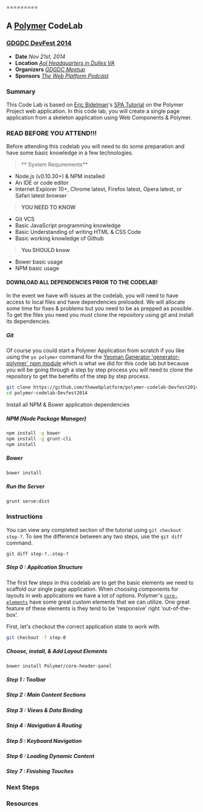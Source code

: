 
=========

A [Polymer](http://polymer-project.org) CodeLab
-------------------------

### [GDGDC DevFest 2014](http://www.devfestdc.org/)

- **Date** *Nov 21st, 2014*
- **Location** [*Aol Headquarters in Dulles VA*](https://www.google.com/maps/place/AOL,+Inc/@39.004266,-77.447616,17z/data=!3m1!4b1!4m2!3m1!1s0x89b638e764f4fc67:0xdc42d9468f9a72d5?hl=en)
- **Organizers** [*GDGDC Meetup*](http://gdgdc.com)
- **Sponsors** [*The Web Platform Podcast*](http://thewebplatform.libsyn.com)

### Summary
This Code Lab is based on [Eric Bidelman](https://twitter.com/ebidel)'s [SPA Tutorial](https://www.polymer-project.org/articles/spa.html) on the Polymer Project web application. In this code lab, you will create a single page application from a skeleton application using Web Components & Polymer.

### READ BEFORE YOU ATTEND!!!
Before attending this codelab you will need to do some preparation and have some basic knowledge in a few technologies.

> ** System Requirements**
* Node.js (v0.10.30+) & NPM installed 
* An IDE or code editor
* Internet Explorer 10+, Chrome latest, Firefox latest, Opera latest, or Safari latest browser

> **YOU NEED TO KNOW**
* Git VCS
* Basic JavaScript programming knowledge
* Basic Understanding of writing HTML & CSS Code
* Basic working knowledge of Github

> **You SHOULD know**
- Bower basic usage
- NPM basic usage

#### DOWNLOAD ALL DEPENDENCIES PRIOR TO THE CODELAB!
In the event we have wifi issues at the codelab, you will need to have access to local files and have dependencies preloaded. We will allocate some time for fixes & problems but you need to be as prepped as possible. To get the files you need you must clone the repository using git and install its dependencies.

##### Git
Of course you could start a Polymer Application from scratch if you like using the `yo polymer` command for the [Yeoman Generator 'generator-polymer` npm module](https://github.com/yeoman/generator-polymer) which is what we did for this code lab but because you will be going through a step by step process you will need to clone the repository to get the benefits of the step by step process.  

```sh
git clone https://github.com/thewebplatform/polymer-codelab-Devfest2014.git polymer-codelab-Devfest2014
cd polymer-codelab-Devfest2014
```
Install all NPM & Bower application dependencies 
##### NPM (Node Package Manager)
```sh
npm install -g bower
npm install -g grunt-cli
npm install
```

##### Bower
```sh
bower install
```

##### Run the Server
```sh
grunt serve:dist
```

### Instructions
You can view any completed section of the tutorial using `git checkout step-?`. To see the difference between any two steps, use the `git diff` command.
 
 `git diff step-?..step-?`

##### Step 0 : Application Structure
The first few steps in this codelab are to get the basic elements we need to scaffold our single page application. When choosing components for layouts in web applications we have a lot of options. Polymer's [`core-elements`](https://www.polymer-project.org/docs/elements/core-elements.html) have some great custom elements that we can utilize. One great feature of these elements is they tend to be 'responsive' right 'out-of-the-box'. 

First, let's checkout the correct application state to work with.
```sh
git checkout -f step-0
```
##### Choose, install, & Add Layout Elements
```sh
bower install Polymer/core-header-panel
```

##### Step 1 : Toolbar
##### Step 2 : Main Content Sections
##### Step 3 : Views & Data Binding
##### Step 4 : Navigation & Routing
##### Step 5 : Keyboard Navigation
##### Step 6 : Loading Dynamic Content 
##### Stey 7 : Finishing Touches

### Next Steps
### Resources